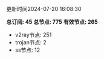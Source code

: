 更新时间2024-07-20 16:08:30

**总订阅: 45**
**总节点: 775**
**有效节点: 265**
- v2ray节点: 251
- trojan节点: 2
- ss节点: 12
